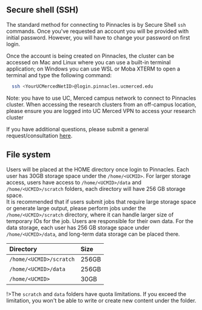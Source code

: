 ## Secure shell (SSH)
The standard method for connecting to Pinnacles is by Secure Shell `ssh`
commands. Once you've requested an account you will be provided with
initial password. However, you will have to change your password on first login.

Once the account is being created on Pinnacles, the cluster can be accessed on Mac and Linux where you can use a built-in terminal application; on Windows you can use WSL or Moba XTERM to open a terminal and type the following command: 
```bash
  ssh <YourUCMercedNetID>@login.pinnacles.ucmerced.edu 
```
Note: you have to use UC, Merced campus network to connect to Pinnacles cluster. When accessing the research clusters from an off-campus location, please ensure you are logged into UC Merced VPN to access your research cluster

If you have additional questions, please submit a general request/consultation [here](https://ucmerced.service-now.com/servicehub?id=public_kb_article&sys_id=3c3ee9ff1b67a0543a003112cd4bcb13&form_id=06da3f8edbfc08103c4d56f3ce9619f4).

## File system
Users will be placed at the HOME directory once login to Pinnacles. Each user has 30GB storage space under the `/home/<UCMID>`. 
For larger storage access, users have access to `/home/<UCMID>/data` and `/home/<UCMID>/scratch` folders, each directory will have 256 GB storage space.  
It is recommended that if users submit jobs that require large storage space or generate large output, please perform jobs under the `/home/<UCMID>/scratch` directory, where it can handle larger size of temporary IOs for the job. Users are responsible for their own data. 
For the data storage, each user has 256 GB storage space under `/home/<UCMID>/data`, and long-term data storage can be placed there.

| Directory | Size  |
|:----------|:------|
| `/home/<UCMID>/scratch`  | 256GB |
| `/home/<UCMID>/data`      | 256GB |
|`/home/<UCMID>`|30GB|

!>The `scratch` and `data` folders have quota limitations. If you exceed the limitation, you won't be able to write or create new content under the folder.

